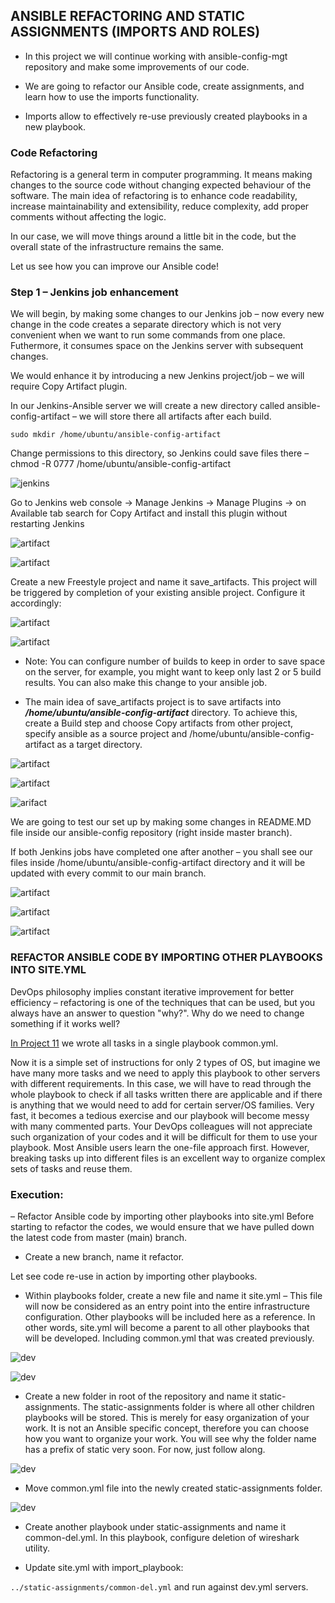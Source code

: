 ## ANSIBLE REFACTORING AND STATIC ASSIGNMENTS (IMPORTS AND ROLES)

- In this project we will continue working with ansible-config-mgt repository and make some improvements of our code. 

- We are going to refactor our Ansible code, create assignments, and learn how to use the imports functionality. 

- Imports allow to effectively re-use previously created playbooks in a new playbook. 

### Code Refactoring
Refactoring is a general term in computer programming. It means making changes to the source code without changing expected behaviour of the software. The main idea of refactoring is to enhance code readability, increase maintainability and extensibility, reduce complexity, add proper comments without affecting the logic.

In our case, we will move things around a little bit in the code, but the overall state of the infrastructure remains the same.

Let us see how you can improve our Ansible code!

### Step 1 – Jenkins job enhancement

We will begin, by making some changes to our Jenkins job – now every new change in the code creates a separate directory which is not very convenient when we want to run some commands from one place. 
Futhermore, it consumes space on the Jenkins server with subsequent changes. 

We would enhance it by introducing a new Jenkins project/job – we will require Copy Artifact plugin.

In our Jenkins-Ansible server we will create a new directory called ansible-config-artifact – we will store there all artifacts after each build.

`sudo mkdir /home/ubuntu/ansible-config-artifact`

Change permissions to this directory, so Jenkins could save files there – chmod -R 0777 /home/ubuntu/ansible-config-artifact

![jenkins](./images/Ansible-1mkdir.png)

Go to Jenkins web console -> Manage Jenkins -> Manage Plugins -> on Available tab search for 
Copy Artifact and install this plugin without restarting Jenkins

![artifact](./images/Ansible-2copyartifact.png)


![artifact](./images/ansible-3dwnld.png)

Create a new Freestyle project and name it save_artifacts.
This project will be triggered by completion of your existing ansible project. Configure it accordingly:

![artifact](./images/ansible-4freestyle.png)


![artifact](./images/ansible-5.png)

- Note: You can configure number of builds to keep in order to save space on the server, for example, you might want to keep only last 2 or 5 build results. You can also make this change to your ansible job.

- The main idea of save_artifacts project is to save artifacts into ***/home/ubuntu/ansible-config-artifact*** directory. To achieve this, create a Build step and choose Copy artifacts from other project, specify ansible as a source project and /home/ubuntu/ansible-config-artifact as a target directory.

![artifact](./images/ansible-6.png)

![artifact](./images/ansible-7.png)

![arifact](./images/ansible-8.png)

We are going to test our set up by making some changes in README.MD file inside our ansible-config repository (right inside master branch).

If both Jenkins jobs have completed one after another – you shall see our files inside /home/ubuntu/ansible-config-artifact directory and it will be updated with every commit to our main branch.

![artifact](./images/ansible-9.png)

![artifact](./images/Ansible-10.png)

![artifact](./images/ansible-11.png)


### REFACTOR ANSIBLE CODE BY IMPORTING OTHER PLAYBOOKS INTO SITE.YML
DevOps philosophy implies constant iterative improvement for better efficiency – refactoring is one of the techniques that can be used, but you always have an answer to question "why?". Why do we need to change something if it works well?

[In Project 11](https://github.com/Jobijollof/DevOps-Projects2/tree/main/Project-11%20Ansible-Config) we wrote all tasks in a single playbook common.yml.

Now it is a simple set of instructions for only 2 types of OS, but imagine we have many more tasks and we need to apply this playbook to other servers with different requirements. 
In this case, we will have to read through the whole playbook to check if all tasks written there are applicable and if there  is anything that we would need to add for certain server/OS families.
Very fast, it becomes a tedious exercise and our playbook will become messy with many commented parts. Your DevOps colleagues will not appreciate such organization of your codes and it will be difficult for them to use your playbook.
Most Ansible users learn the one-file approach first. However, breaking tasks up into different files is an excellent way to organize complex sets of tasks and reuse them.

### Execution:

– Refactor Ansible code by importing other playbooks into site.yml
Before starting to refactor the codes,  we would ensure that we have pulled down the latest code from master (main) branch.

- Create a new branch, name it refactor.

Let see code re-use in action by importing other playbooks.

- Within playbooks folder, create a new file and name it site.yml – This file will now be considered as an entry point into the entire infrastructure configuration. Other playbooks will be included here as a reference. In other words, site.yml will become a parent to all other playbooks that will be developed. Including common.yml that was created previously.

![dev](./images/Refactor-1.png)

![dev](./images/refactor-2.png)

- Create a new folder in root of the repository and name it static-assignments. The static-assignments folder is where all other children playbooks will be stored. This is merely for easy organization of your work. It is not an Ansible specific concept, therefore you can choose how you want to organize your work. You will see why the folder name has a prefix of static very soon. For now, just follow along.

![dev](./images/refactor-3.png)


- Move common.yml file into the newly created static-assignments folder.

![dev](./images/refactor-3.png)

- Create another playbook under static-assignments and name it common-del.yml. In this playbook, configure deletion of wireshark utility.

- Update site.yml with import_playbook: 

`../static-assignments/common-del.yml` and run against dev.yml servers.



